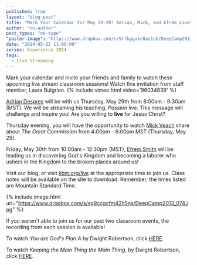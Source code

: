 ```yaml
---
published: true
layout: "blog-post"
title: "Mark Your Calendar for May 29-30! Adrian, Mick, and Efrem Live"
author: "no-author"
post_types: "no-type"
"poster-image": "https://www.dropbox.com/s/9rtkpgakc0as1ck/DeepCamp2013_082.jpg"
date: "2014-05-22 11:00:00"
series: Experience 2014
tags: 
  - Live Streaming
---
```


Mark your calendar and invite your friends and family to watch these upcoming live stream classroom sessions!  Watch this invitation from staff member, Laura Bulgrien.
{% include vimeo.html video='96034839' %}

<a href="http://www.kbm.org/speakers/adrian-despres/" target="_blank">Adrian Despres</a> will be with us Thursday, May 29th from 8:00am - 9:30am (MST).  We will be streaming his teaching, *Passion* live.  This message will challenge and inspire you!  Are you willing to **live** for Jesus Christ?

Thursday evening, you will have the opportunity to watch <a href="http://www.kbm.org/speakers/mick-veach/" target="_blank">Mick Veach</a> share about *The Great Commission* from 4:00pm - 6:00pm MST (Thursday, May 29).

Friday, May 30th from 10:00am - 12:30pm (MST), <a href="http://www.kbm.org/speakers/efrem-smith/" target="_blank">Efrem Smith</a> will be leading us in  discovering God's Kingdom and becoming a laborer who ushers in the Kingdom to the broken places around us!

Visit our blog, or visit <a href="http://www.kbm.org/live/" target="_blank">kbm.org/live</a> at the appropriate time to join us.  Class notes will be available on the site to download.  Remember, the times listed are Mountain Standard Time.

{% include image.html url="https://www.dropbox.com/s/sg9ccgcfm42h5ns/DeepCamp2013_074.jpg" %}

If you weren't able to join us for our past two classroom events, the recording from each session is available!

To watch *You are God's Plan A* by Dwight Robertson, click <a href="http://www.kbm.org/blog/2014/05/17/watch-now-you-are-god-s-plan-a-dwight-robertson/" target="_blank">HERE</a>.

To watch *Keeping the Main Thing the Main Thing*, by Dwight Robertson, click <a href="http://www.kbm.org/blog/2014/05/18/live-now-main-thing-by-dwight-robertson/" target="_blank">HERE</a>.